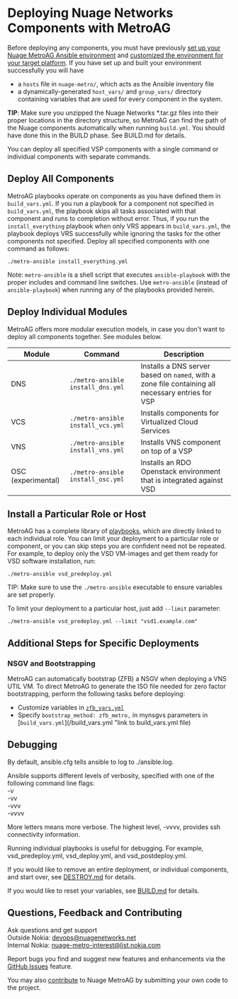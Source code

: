 # Deploying Nuage Networks Components with MetroAG
Before deploying any components, you must have previously [set up your Nuage MetroAG Ansible environment](SETUP.md "link to SETUP documentation") and [customized the environment for your target platform](BUILD.md "link to BUILD documentation"). If you have set up and built your environment successfully you will have
* a `hosts` file in `nuage-metro/`, which acts as the Ansible inventory file
* a dynamically-generated `host_vars/` and `group_vars/` directory containing variables that are used for every component in the system.

**TIP**: Make sure you unzipped the Nuage Networks *.tar.gz files into their proper locations in the directory structure, so MetroAG can find the path of the Nuage components automatically when running `build.yml`. You should have done this in the BUILD phase. See BUILD.md for details.

You can deploy all specified VSP components with a single command or individual components with separate commands. 
## Deploy All Components
MetroAG playbooks operate on components as you have defined them in `build_vars.yml`. If you run a playbook for a component not specified in `build_vars.yml`, the playbook skips all tasks associated with that component and runs to completion without error. Thus, if you run the `install_everything` playbook when only VRS appears in `build_vars.yml`, the playbook deploys VRS successfully while ignoring the tasks for the other components not specified. Deploy all specified components with one command as follows:
```
./metro-ansible install_everything.yml
```
Note: `metro-ansible` is a shell script that executes `ansible-playbook` with the proper includes and command line switches. Use `metro-ansible` (instead of `ansible-playbook`) when running any of the playbooks provided herein.

## Deploy Individual Modules
MetroAG offers more modular execution models, in case you don't want to deploy all components together. See modules below.

Module | Command | Description
 ---|---|---
DNS | `./metro-ansible install_dns.yml` | Installs a DNS server based on `named`, with a zone file containing all necessary entries for VSP
VCS | `./metro-ansible install_vcs.yml` | Installs components for Virtualized Cloud Services
VNS | `./metro-ansible install_vns.yml` | Installs VNS component on top of a VSP
OSC (experimental) | `./metro-ansible install_osc.yml` | Installs an RDO Openstack environment that is integrated against VSD

## Install a Particular Role or Host
MetroAG has a complete library of [playbooks](/playbooks "link to playbooks directory"), which are directly linked to each individual role. You can limit your deployment to a particular role or component, or you can skip steps you are confident need not be repeated. For example, to deploy only the VSD VM-images and get them ready for VSD software installation, run:

```
./metro-ansible vsd_predeploy.yml
```
 
TIP: Make sure to use the  `./metro-ansible` executable to ensure variables are set properly.  

 To limit your deployment to a particular host, just add `--limit` parameter:
 ```
 ./metro-ansible vsd_predeploy.yml --limit "vsd1.example.com"
```
## Additional Steps for Specific Deployments
### NSGV and Bootstrapping
MetroAG can automatically bootstrap (ZFB) a NSGV when deploying a VNS UTIL VM. To direct MetroAG to generate the ISO file needed for zero factor bootstrapping, perform the following tasks before deploying:

* Customize variables in [`zfb_vars.yml`](/zfb_vars.yml "link to zfb_vars.yml file")
* Specify `bootstrap_method: zfb_metro,` in mynsgvs parameters in  [`build_vars.yml`](/build_vars.yml "link to build_vars.yml file)

## Debugging
By default, ansible.cfg tells ansible to log to ./ansible.log.

Ansible supports different levels of verbosity, specified with one of the following command line flags:  
-v  
-vv  
-vvv  
-vvvv    

More letters means more verbose. The highest level, -vvvv, provides ssh connectivity information.

Running individual playbooks is useful for debugging. For example, vsd_predeploy.yml, vsd_deploy.yml, and vsd_postdeploy.yml.

If you would like to remove an entire deployment, or individual components, and start over, see [DESTROY.md](DESTROY.md "link to DESTROY documentation") for details.

If you would like to reset your variables, see [BUILD.md](BUILD.md "link to BUILD documentation") for details.

## Questions, Feedback and Contributing
Ask questions and get support  
  Outside Nokia: [devops@nuagenetworks.net](mailto:devops@nuagenetworks.net)  
  Internal Nokia: [nuage-metro-interest@list.nokia.com](mailto:nuage-metro-interest@list.nokia.com "send email to nuage-metro project")  
 
Report bugs you find and suggest new features and enhancements via the [GitHub Issues](https://github.com/nuagenetworks/nuage-metro/issues "nuage-metro issues") feature.

You may also [contribute](CONTRIBUTING.md "link to CONTRIBUTING documentation") to Nuage MetroAG by submitting your own code to the project.
